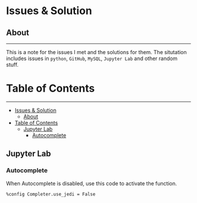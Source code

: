 # Issues & Solution

## About
-- --  
This is a note for the issues I met and the solutions for them. The situtation includes issues in `python`, `GitHub`, `MySQL`, `Jupyter Lab` and other random stuff.

# Table of Contents
-- --
- [Issues & Solution](#issues--solution)
  - [About](#about)
- [Table of Contents](#table-of-contents)
  - [Jupyter Lab](#jupyter-lab)
    - [Autocomplete](#autocomplete)






## Jupyter Lab

### Autocomplete  
When Autocomplete is disabled, use this code to activate the function.
```
%config Completer.use_jedi = False
```